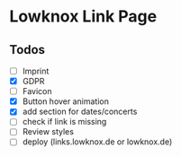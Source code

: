 # Lowknox Link Page

## Todos
- [ ] Imprint
- [x] GDPR
- [ ] Favicon
- [x] Button hover animation
- [x] add section for dates/concerts
- [ ] check if link is missing
- [ ] Review styles
- [ ] deploy (links.lowknox.de or lowknox.de)